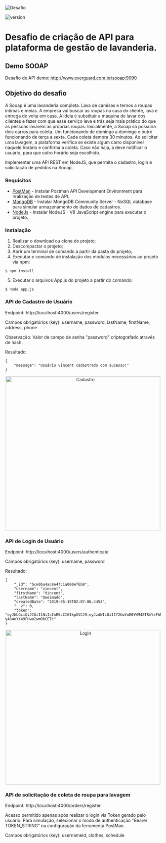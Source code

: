 ![Desafio](https://everguard.com.br/desafios/Logo_Sooap.png)

![version](https://img.shields.io/badge/version-1.0.0-blue.svg?longCache=true&style=flat-square)

# Desafio de criação de API para plataforma de gestão de lavanderia.

## Demo SOOAP

Desafio de API demo: http://www.everguard.com.br/sooap:9090


## Objetivo do desafio

A Sooap é uma lavanderia completa. Lava de camisas e ternos a roupas íntimas e meias. A empresa vai buscar as roupas na casa do cliente, lava e entrega de volta em casa. A ideia é substituir a máquina de lavar dos clientes e fazer com que esse serviço leva e trás seja mais
prático do que as pessoas lavarem as próprias roupas.
Inicialmente, a Sooap só possuirá dois carros para coleta. Um funcionando de domingo a domingo e outro funcionando de terça a sexta. Cada coleta demora 30 minutos.
Ao solicitar uma lavagem, a plataforma verifica se existe algum carro disponível naquele horário e confirma a coleta. Caso não haja, a deve notificar o usuário, para que outro horário seja escolhido.

Implementar uma API REST em NodeJS, que permita o cadastro, login e solicitação de pedidos na
Sooap.


### Requisitos
* [PostMan](https://www.getpostman.com) - Instalar Postman API Development Environment para realização de testes de API.
* [MongoDB](https://www.mongodb.com/) - Instalar MongoDB Community Server - NoSQL database para simular armazenamento de dados de cadastros.
* [NodeJs](https://nodejs.org/en/) - Instalar NodeJS - V8 JavaScript engine para executar o projeto.

### Instalação

1. Realizar o download ou clone do projeto;
2. Descompactar o projeto;
3. Abrir um terminal de comando a partir da pasta do projeto;
4. Executar o comando de instalação dos módulos necessários ao projeto via npm:
```
$ npm install
```
5. Executar o arquivos App.js do projeto a partir do comando:
```
$ node app.js
```

### API de Cadastro de Usuário

Endpoint: http://localhost:4000/users/register

Campos obrigatórios (key): username, password, lastName, firstName, address, phone

Observação: Valor de campo de senha "password" criptografado através de hash.

Resultado:
```
{
    "message": "Usuário vincent cadastrado com sucesso!"
}
```

<p align="center">
  <img src="https://everguard.com.br/desafios/API_CadastroUsuario.png" width="500" title="Cadastro" alt="Cadastro">
</p>

### API de Login de Usuário

Endpoint: http://localhost:4000/users/authenticate

Campos obrigatórios (key): username, password


Resultado:
```
{
    "_id": "5ce0ba4ac8e4fc1a000ef6b8",
    "username": "vincent",
    "firstName": "Vincent",
    "lastName": "Queimado",
    "createdDate": "2019-05-19T02:07:06.445Z",
    "__v": 0,
    "token": "eyJhbGciOiJIUzI1NiIsInR5cCI6IkpXVCJ9.eyJzdWIiOiI1Y2UwYmE0YWM4ZTRmYzFhMDAwZWY2YjgiLCJpYXQiOjE1NTgyMzE5ODl9.miAy_EhYhSXiHCYYLCaI-yA84uYX49FHwu2wmObCETc"
}
```
<p align="center">
  <img src="https://everguard.com.br/desafios/API_LoginUsuario.png" width="500" title="Login" alt="Login">
</p>

### API de solicitação de coleta de roupa para lavagem

Endpoint: http://localhost:4000/orders/register

Acesso permitido apenas após realizar o login via Token gerado pelo usuário. Para simulação, selecionar o modo de authenticação "Bearer TOKEN_STRING" na configuração da ferramenta PostMan.

Campos obrigatórios (key): usernameId, clothes, schedule

